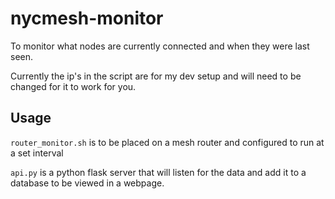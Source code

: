 # nycmesh-monitor

To monitor what nodes are currently connected and when they were last seen.  

Currently the ip's in the script are for my dev setup and will need to be changed for it to work for you.

## Usage

`router_monitor.sh` is to be placed on a mesh router and configured to run at a set interval

`api.py` is a python flask server that will listen for the data and add it to a database to be viewed in a webpage.
